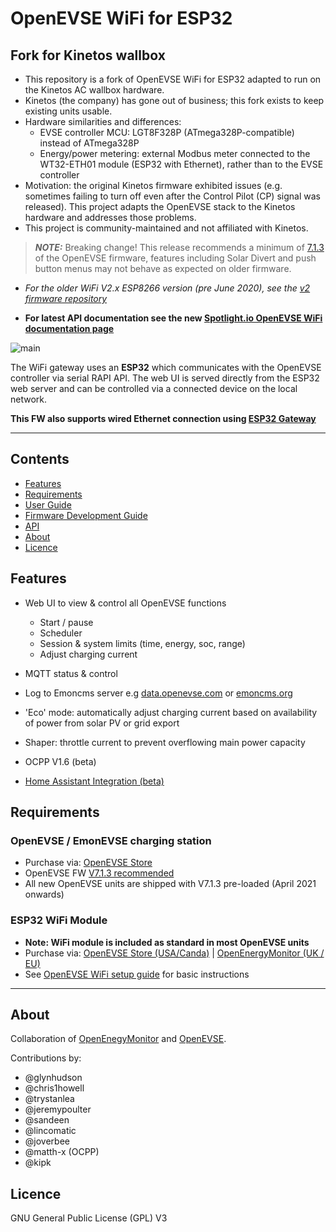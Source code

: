 # OpenEVSE WiFi for ESP32

## Fork for Kinetos wallbox

- This repository is a fork of OpenEVSE WiFi for ESP32 adapted to run on the Kinetos AC wallbox hardware.
- Kinetos (the company) has gone out of business; this fork exists to keep existing units usable.
- Hardware similarities and differences:
  - EVSE controller MCU: LGT8F328P (ATmega328P-compatible) instead of ATmega328P
  - Energy/power metering: external Modbus meter connected to the WT32-ETH01 module (ESP32 with Ethernet), rather than to the EVSE controller
- Motivation: the original Kinetos firmware exhibited issues (e.g. sometimes failing to turn off even after the Control Pilot (CP) signal was released). This project adapts the OpenEVSE stack to the Kinetos hardware and addresses those problems.
- This project is community-maintained and not affiliated with Kinetos.

> **_NOTE:_** Breaking change! This release recommends a minimum of [7.1.3](https://github.com/OpenEVSE/open_evse/releases) of the OpenEVSE firmware, features including Solar Divert and push button menus may not behave as expected on older firmware.

- *For the older WiFi V2.x ESP8266 version (pre June 2020), see the [v2 firmware repository](https://github.com/openevse/ESP8266_WiFi_v2.x/)*

- **For latest API documentation see the new [Spotlight.io OpenEVSE WiFi documentation page](https://openevse.stoplight.io/docs/openevse-wifi-v4/ZG9jOjQyMjE5ODI-open-evse-wi-fi-esp-32-gateway-v4)**

![main](docs/main2.png)

The WiFi gateway uses an **ESP32** which communicates with the OpenEVSE controller via serial RAPI API. The web UI is served directly from the ESP32 web server and can be controlled via a connected device on the local network.

**This FW also supports wired Ethernet connection using [ESP32 Gateway](docs/wired-ethernet.md)**


***

## Contents

<!-- toc -->

- [Features](#features)
- [Requirements](#requirements)
- [User Guide](docs/user-guide.md)
- [Firmware Development Guide](docs/developer-guide.md)
- [API](https://openevse.stoplight.io/docs/openevse-wifi-v4/)
- [About](#about)
- [Licence](#licence)

<!-- tocstop -->

## Features

- Web UI to view & control all OpenEVSE functions
  - Start / pause
  - Scheduler
  - Session & system limits (time, energy, soc, range)
  - Adjust charging current

- MQTT status & control
- Log to Emoncms server e.g [data.openevse.com](https://data.openevse.com) or [emoncms.org](https://emoncms.org)
- 'Eco' mode: automatically adjust charging current based on availability of power from solar PV or grid export
- Shaper: throttle current to prevent overflowing main power capacity 
- OCPP V1.6 (beta)
- [Home Assistant Integration (beta)](https://github.com/firstof9/openevse)

## Requirements

### OpenEVSE / EmonEVSE charging station

- Purchase via: [OpenEVSE Store](https://store.openevse.com)
- OpenEVSE FW [V7.1.3 recommended](https://github.com/OpenEVSE/open_evse/releases)
- All new OpenEVSE units are shipped with V7.1.3 pre-loaded (April 2021 onwards)

### ESP32 WiFi Module

- **Note: WiFi module is included as standard in most OpenEVSE units**
- Purchase via: [OpenEVSE Store (USA/Canda)](https://store.openevse.com/collections/frontpage/products/openevse-wifi-kit) | [OpenEnergyMonitor (UK / EU)](https://shop.openenergymonitor.com/openevse-wifi-gateway/)
- See [OpenEVSE WiFi setup guide](https://openevse.dozuki.com/Guide/WiFi+-+Join+Network/29) for basic instructions

***

## About

Collaboration of [OpenEnegyMonitor](http://openenergymonitor.org) and [OpenEVSE](https://openevse.com).

Contributions by:

- @glynhudson
- @chris1howell
- @trystanlea
- @jeremypoulter
- @sandeen
- @lincomatic
- @joverbee
- @matth-x (OCPP)
- @kipk

## Licence

GNU General Public License (GPL) V3
